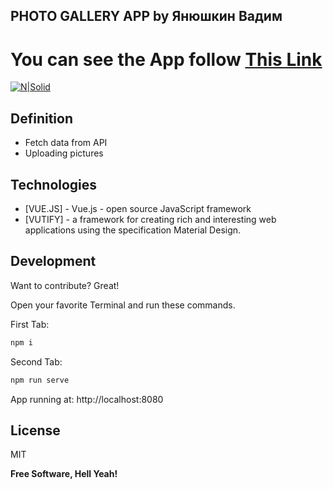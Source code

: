 ## PHOTO GALLERY APP by Янюшкин Вадим
## 
# You can see the App follow [This Link](https://photo-gallery-omega.vercel.app)
[![N|Solid](https://i.ibb.co/vHpsNKL/logo.png)](https://nodesource.com/products/nsolid)
## Definition

- Fetch data from API 
- Uploading pictures


## Technologies
- [VUE.JS] - Vue.js - open source JavaScript framework
- [VUTIFY] - a framework for creating rich and interesting web applications using the specification Material Design.




## Development

Want to contribute? Great!


Open your favorite Terminal and run these commands.

First Tab:

```sh
npm i
```

Second Tab:

```sh
npm run serve
```

 App running at:
 http://localhost:8080


## License

MIT

**Free Software, Hell Yeah!**
